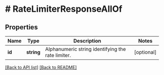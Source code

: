 # # RateLimiterResponseAllOf

## Properties

Name | Type | Description | Notes
------------ | ------------- | ------------- | -------------
**id** | **string** | Alphanumeric string identifying the rate limiter. | [optional] 


[[Back to API list]](../../README.md#endpoints) [[Back to README]](../../README.md)
